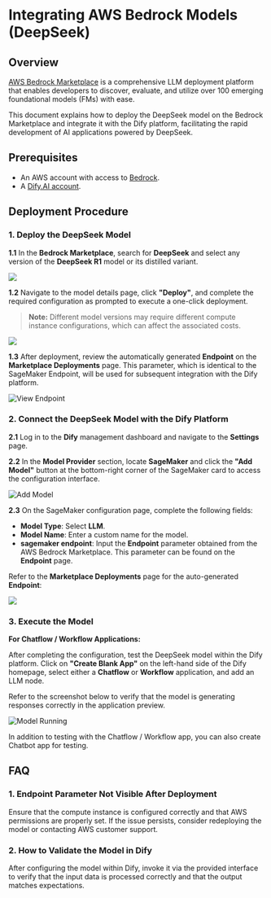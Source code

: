 # Integrating AWS Bedrock Models (DeepSeek)

## Overview

[AWS Bedrock Marketplace](https://aws.amazon.com/bedrock/marketplace/) is a comprehensive LLM deployment platform that enables developers to discover, evaluate, and utilize over 100 emerging foundational models (FMs) with ease. 

This document explains how to deploy the DeepSeek model on the Bedrock Marketplace and integrate it with the Dify platform, facilitating the rapid development of AI applications powered by DeepSeek.

## Prerequisites

- An AWS account with access to [Bedrock](https://aws.amazon.com/bedrock/).
- A [Dify.AI account](https://cloud.dify.ai/).

## Deployment Procedure

### 1. Deploy the DeepSeek Model

**1.1** In the **Bedrock Marketplace**, search for **DeepSeek** and select any version of the **DeepSeek R1** model or its distilled variant.

![](https://assets-docs.dify.ai/2025/02/9c6e17fc0cf262b2005013bf122251d1.png)

**1.2** Navigate to the model details page, click **"Deploy"**, and complete the required configuration as prompted to execute a one-click deployment.

> **Note:** Different model versions may require different compute instance configurations, which can affect the associated costs.

![](https://assets-docs.dify.ai/2025/02/613497e3473d9b6eaa7cb5611decee0c.png)

**1.3** After deployment, review the automatically generated **Endpoint** on the **Marketplace Deployments** page. This parameter, which is identical to the SageMaker Endpoint, will be used for subsequent integration with the Dify platform.

![View Endpoint](https://assets-docs.dify.ai/2025/02/82a1d6406662b83386b86ec511ab20be.png)

### 2. Connect the DeepSeek Model with the Dify Platform

**2.1** Log in to the **Dify** management dashboard and navigate to the **Settings** page.

**2.2** In the **Model Provider** section, locate **SageMaker** and click the **"Add Model"** button at the bottom-right corner of the SageMaker card to access the configuration interface.

![Add Model](https://assets-docs.dify.ai/2025/02/864fc8476c47b460b67f14152cbbf360.png)

**2.3** On the SageMaker configuration page, complete the following fields:

- **Model Type**: Select **LLM**.
- **Model Name**: Enter a custom name for the model.
- **sagemaker endpoint**: Input the **Endpoint** parameter obtained from the AWS Bedrock Marketplace. This parameter can be found on the **Endpoint** page.

Refer to the **Marketplace Deployments** page for the auto-generated **Endpoint**:

![](https://assets-docs.dify.ai/2025/02/1feaa8d5054933f42da25a8f655b5a9e.png)

### 3. Execute the Model

**For Chatflow / Workflow Applications:**

After completing the configuration, test the DeepSeek model within the Dify platform. Click on **"Create Blank App"** on the left-hand side of the Dify homepage, select either a **Chatflow** or **Workflow** application, and add an LLM node.

Refer to the screenshot below to verify that the model is generating responses correctly in the application preview.

![Model Running](https://assets-docs.dify.ai/2025/02/e7fb06888101662ecb970401fdba63b5.png)

In addition to testing with the Chatflow / Workflow app, you can also create Chatbot app for testing.

## FAQ

### 1. **Endpoint Parameter Not Visible After Deployment**

Ensure that the compute instance is configured correctly and that AWS permissions are properly set. If the issue persists, consider redeploying the model or contacting AWS customer support.

### 2. **How to Validate the Model in Dify**

After configuring the model within Dify, invoke it via the provided interface to verify that the input data is processed correctly and that the output matches expectations.